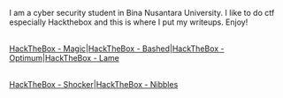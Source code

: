 I am a cyber security student in Bina Nusantara University. I like to do ctf especially Hackthebox and this is where I put my writeups. Enjoy!
<br><br>

[HackTheBox - Magic](https://corporalcat.github.io/Writeups/Magic/)|[HackTheBox - Bashed](https://corporalcat.github.io/Writeups/Bashed/)|[HackTheBox - Optimum](https://corporalcat.github.io/Writeups/Optimum/)|[HackTheBox - Lame](https://corporalcat.github.io/Writeups/Lame/)<br><br>

[HackTheBox - Shocker](https://corporalcat.github.io/Writeups/Shocker/)|[HackTheBox - Nibbles](https://corporalcat.github.io/Writeups/Nibbles/)


